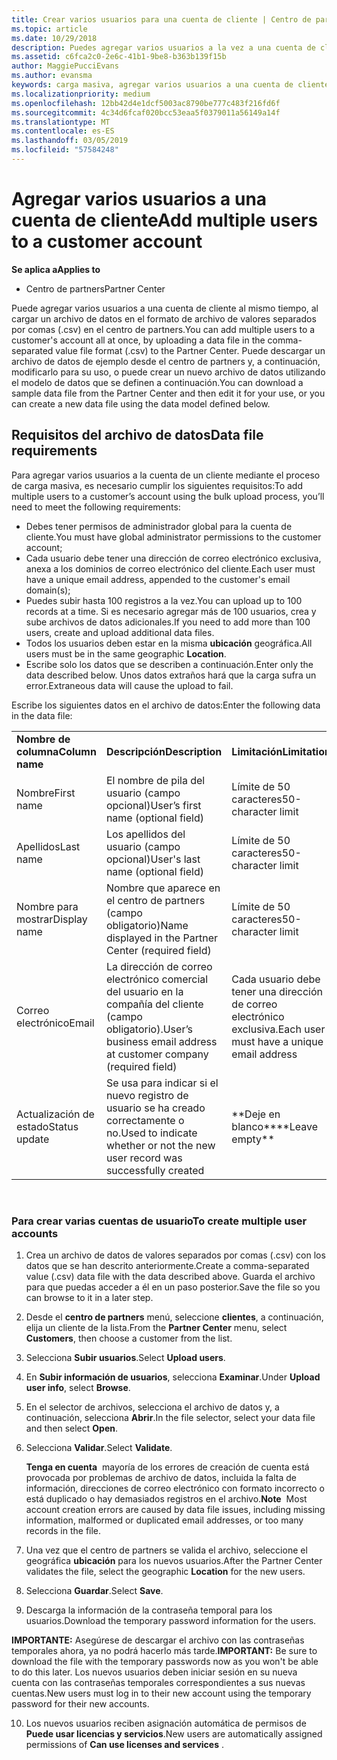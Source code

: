 ```yaml
---
title: Crear varios usuarios para una cuenta de cliente | Centro de partners
ms.topic: article
ms.date: 10/29/2018
description: Puedes agregar varios usuarios a la vez a una cuenta de cliente, mediante la carga en el Centro de partners de un archivo de datos con el formato de archivo de valores separados por comas (.csv).
ms.assetid: c6fca2c0-2e6c-41b1-9be8-b363b139f15b
author: MaggiePucciEvans
ms.author: evansma
keywords: carga masiva, agregar varios usuarios a una cuenta de cliente, agregar usuarios del cliente, carga masiva de usuarios del cliente, cuenta del cliente, usuarios del cliente, usuarios
ms.localizationpriority: medium
ms.openlocfilehash: 12bb42d4e1dcf5003ac8790be777c483f216fd6f
ms.sourcegitcommit: 4c34d6fcaf020bcc53eaa5f0379011a56149a14f
ms.translationtype: MT
ms.contentlocale: es-ES
ms.lasthandoff: 03/05/2019
ms.locfileid: "57584248"
---
```

# <a name="add-multiple-users-to-a-customer-account"></a><span data-ttu-id="fe3e3-104">Agregar varios usuarios a una cuenta de cliente</span><span class="sxs-lookup"><span data-stu-id="fe3e3-104">Add multiple users to a customer account</span></span>

<span data-ttu-id="fe3e3-105">**Se aplica a**</span><span class="sxs-lookup"><span data-stu-id="fe3e3-105">**Applies to**</span></span>

-  <span data-ttu-id="fe3e3-106">Centro de partners</span><span class="sxs-lookup"><span data-stu-id="fe3e3-106">Partner Center</span></span>

<span data-ttu-id="fe3e3-107">Puede agregar varios usuarios a una cuenta de cliente al mismo tiempo, al cargar un archivo de datos en el formato de archivo de valores separados por comas (.csv) en el centro de partners.</span><span class="sxs-lookup"><span data-stu-id="fe3e3-107">You can add multiple users to a customer's account all at once, by uploading a data file in the comma-separated value file format (.csv) to the Partner Center.</span></span> <span data-ttu-id="fe3e3-108">Puede descargar un archivo de datos de ejemplo desde el centro de partners y, a continuación, modificarlo para su uso, o puede crear un nuevo archivo de datos utilizando el modelo de datos que se definen a continuación.</span><span class="sxs-lookup"><span data-stu-id="fe3e3-108">You can download a sample data file from the Partner Center and then edit it for your use, or you can create a new data file using the data model defined below.</span></span>

## <a href="" id="creatingtheimportcsvfile"></a><span data-ttu-id="fe3e3-109">Requisitos del archivo de datos</span><span class="sxs-lookup"><span data-stu-id="fe3e3-109">Data file requirements</span></span>


<span data-ttu-id="fe3e3-110">Para agregar varios usuarios a la cuenta de un cliente mediante el proceso de carga masiva, es necesario cumplir los siguientes requisitos:</span><span class="sxs-lookup"><span data-stu-id="fe3e3-110">To add multiple users to a customer’s account using the bulk upload process, you’ll need to meet the following requirements:</span></span>

-   <span data-ttu-id="fe3e3-111">Debes tener permisos de administrador global para la cuenta de cliente.</span><span class="sxs-lookup"><span data-stu-id="fe3e3-111">You must have global administrator permissions to the customer account;</span></span>
-   <span data-ttu-id="fe3e3-112">Cada usuario debe tener una dirección de correo electrónico exclusiva, anexa a los dominios de correo electrónico del cliente.</span><span class="sxs-lookup"><span data-stu-id="fe3e3-112">Each user must have a unique email address, appended to the customer's email domain(s);</span></span>
-   <span data-ttu-id="fe3e3-113">Puedes subir hasta 100 registros a la vez.</span><span class="sxs-lookup"><span data-stu-id="fe3e3-113">You can upload up to 100 records at a time.</span></span> <span data-ttu-id="fe3e3-114">Si es necesario agregar más de 100 usuarios, crea y sube archivos de datos adicionales.</span><span class="sxs-lookup"><span data-stu-id="fe3e3-114">If you need to add more than 100 users, create and upload additional data files.</span></span>
-   <span data-ttu-id="fe3e3-115">Todos los usuarios deben estar en la misma **ubicación** geográfica.</span><span class="sxs-lookup"><span data-stu-id="fe3e3-115">All users must be in the same geographic **Location**.</span></span>
-   <span data-ttu-id="fe3e3-116">Escribe solo los datos que se describen a continuación.</span><span class="sxs-lookup"><span data-stu-id="fe3e3-116">Enter only the data described below.</span></span> <span data-ttu-id="fe3e3-117">Unos datos extraños hará que la carga sufra un error.</span><span class="sxs-lookup"><span data-stu-id="fe3e3-117">Extraneous data will cause the upload to fail.</span></span>

<span data-ttu-id="fe3e3-118">Escribe los siguientes datos en el archivo de datos:</span><span class="sxs-lookup"><span data-stu-id="fe3e3-118">Enter the following data in the data file:</span></span>

|                 |                                                                              |                                            |
|-----------------|------------------------------------------------------------------------------|--------------------------------------------|
| <span data-ttu-id="fe3e3-119">**Nombre de columna**</span><span class="sxs-lookup"><span data-stu-id="fe3e3-119">**Column name**</span></span> | <span data-ttu-id="fe3e3-120">**Descripción**</span><span class="sxs-lookup"><span data-stu-id="fe3e3-120">**Description**</span></span>                                                              | <span data-ttu-id="fe3e3-121">**Limitación**</span><span class="sxs-lookup"><span data-stu-id="fe3e3-121">**Limitation**</span></span>                             |
| <span data-ttu-id="fe3e3-122">Nombre</span><span class="sxs-lookup"><span data-stu-id="fe3e3-122">First name</span></span>      | <span data-ttu-id="fe3e3-123">El nombre de pila del usuario (campo opcional)</span><span class="sxs-lookup"><span data-stu-id="fe3e3-123">User’s first name (optional field)</span></span>                                           | <span data-ttu-id="fe3e3-124">Límite de 50 caracteres</span><span class="sxs-lookup"><span data-stu-id="fe3e3-124">50-character limit</span></span>                         |
| <span data-ttu-id="fe3e3-125">Apellidos</span><span class="sxs-lookup"><span data-stu-id="fe3e3-125">Last name</span></span>       | <span data-ttu-id="fe3e3-126">Los apellidos del usuario (campo opcional)</span><span class="sxs-lookup"><span data-stu-id="fe3e3-126">User's last name (optional field)</span></span>                                            | <span data-ttu-id="fe3e3-127">Límite de 50 caracteres</span><span class="sxs-lookup"><span data-stu-id="fe3e3-127">50-character limit</span></span>                         |
| <span data-ttu-id="fe3e3-128">Nombre para mostrar</span><span class="sxs-lookup"><span data-stu-id="fe3e3-128">Display name</span></span>    | <span data-ttu-id="fe3e3-129">Nombre que aparece en el centro de partners (campo obligatorio)</span><span class="sxs-lookup"><span data-stu-id="fe3e3-129">Name displayed in the Partner Center (required field)</span></span>                            | <span data-ttu-id="fe3e3-130">Límite de 50 caracteres</span><span class="sxs-lookup"><span data-stu-id="fe3e3-130">50-character limit</span></span>                         |
| <span data-ttu-id="fe3e3-131">Correo electrónico</span><span class="sxs-lookup"><span data-stu-id="fe3e3-131">Email</span></span>           | <span data-ttu-id="fe3e3-132">La dirección de correo electrónico comercial del usuario en la compañía del cliente (campo obligatorio).</span><span class="sxs-lookup"><span data-stu-id="fe3e3-132">User’s business email address at customer company (required field)</span></span>           | <span data-ttu-id="fe3e3-133">Cada usuario debe tener una dirección de correo electrónico exclusiva.</span><span class="sxs-lookup"><span data-stu-id="fe3e3-133">Each user must have a unique email address</span></span> |
| <span data-ttu-id="fe3e3-134">Actualización de estado</span><span class="sxs-lookup"><span data-stu-id="fe3e3-134">Status update</span></span>   | <span data-ttu-id="fe3e3-135">Se usa para indicar si el nuevo registro de usuario se ha creado correctamente o no.</span><span class="sxs-lookup"><span data-stu-id="fe3e3-135">Used to indicate whether or not the new user record was successfully created</span></span> | <span data-ttu-id="fe3e3-136">\*\*Deje en blanco\*\*</span><span class="sxs-lookup"><span data-stu-id="fe3e3-136">\*\*Leave empty\*\*</span></span>                        |

 

### <a href="" id="createmultipleuseraccounts"></a><span data-ttu-id="fe3e3-137">Para crear varias cuentas de usuario</span><span class="sxs-lookup"><span data-stu-id="fe3e3-137">To create multiple user accounts</span></span>

<a href="" id="creatingtheaccounts"></a>
1.  <span data-ttu-id="fe3e3-138">Crea un archivo de datos de valores separados por comas (.csv) con los datos que se han descrito anteriormente.</span><span class="sxs-lookup"><span data-stu-id="fe3e3-138">Create a comma-separated value (.csv) data file with the data described above.</span></span> <span data-ttu-id="fe3e3-139">Guarda el archivo para que puedas acceder a él en un paso posterior.</span><span class="sxs-lookup"><span data-stu-id="fe3e3-139">Save the file so you can browse to it in a later step.</span></span>
2.  <span data-ttu-id="fe3e3-140">Desde el **centro de partners** menú, seleccione **clientes**, a continuación, elija un cliente de la lista.</span><span class="sxs-lookup"><span data-stu-id="fe3e3-140">From the **Partner Center** menu, select **Customers**, then choose a customer from the list.</span></span>
3.  <span data-ttu-id="fe3e3-141">Selecciona **Subir usuarios**.</span><span class="sxs-lookup"><span data-stu-id="fe3e3-141">Select **Upload users**.</span></span>
4.  <span data-ttu-id="fe3e3-142">En **Subir información de usuarios**, selecciona **Examinar**.</span><span class="sxs-lookup"><span data-stu-id="fe3e3-142">Under **Upload user info**, select **Browse**.</span></span>
5.  <span data-ttu-id="fe3e3-143">En el selector de archivos, selecciona el archivo de datos y, a continuación, selecciona **Abrir**.</span><span class="sxs-lookup"><span data-stu-id="fe3e3-143">In the file selector, select your data file and then select **Open**.</span></span>
6.  <span data-ttu-id="fe3e3-144">Selecciona **Validar**.</span><span class="sxs-lookup"><span data-stu-id="fe3e3-144">Select **Validate**.</span></span>

    <span data-ttu-id="fe3e3-145">**Tenga en cuenta**  mayoría de los errores de creación de cuenta está provocada por problemas de archivo de datos, incluida la falta de información, direcciones de correo electrónico con formato incorrecto o está duplicado o hay demasiados registros en el archivo.</span><span class="sxs-lookup"><span data-stu-id="fe3e3-145">**Note**  Most account creation errors are caused by data file issues, including missing information, malformed or duplicated email addresses, or too many records in the file.</span></span>

7.  <span data-ttu-id="fe3e3-146">Una vez que el centro de partners se valida el archivo, seleccione el geográfica **ubicación** para los nuevos usuarios.</span><span class="sxs-lookup"><span data-stu-id="fe3e3-146">After the Partner Center validates the file, select the geographic **Location** for the new users.</span></span>
8.  <span data-ttu-id="fe3e3-147">Selecciona **Guardar**.</span><span class="sxs-lookup"><span data-stu-id="fe3e3-147">Select **Save**.</span></span>
9.  <span data-ttu-id="fe3e3-148">Descarga la información de la contraseña temporal para los usuarios.</span><span class="sxs-lookup"><span data-stu-id="fe3e3-148">Download the temporary password information for the users.</span></span>

<span data-ttu-id="fe3e3-149">**IMPORTANTE:** Asegúrese de descargar el archivo con las contraseñas temporales ahora, ya no podrá hacerlo más tarde.</span><span class="sxs-lookup"><span data-stu-id="fe3e3-149">**IMPORTANT:** Be sure to download the file with the temporary passwords now as you won't be able to do this later.</span></span> <span data-ttu-id="fe3e3-150">Los nuevos usuarios deben iniciar sesión en su nueva cuenta con las contraseñas temporales correspondientes a sus nuevas cuentas.</span><span class="sxs-lookup"><span data-stu-id="fe3e3-150">New users must log in to their new account using the temporary password for their new accounts.</span></span>

10. <span data-ttu-id="fe3e3-151">Los nuevos usuarios reciben asignación automática de permisos de **Puede usar licencias y servicios**.</span><span class="sxs-lookup"><span data-stu-id="fe3e3-151">New users are automatically assigned permissions of **Can use licenses and services** .</span></span> 

 

 



